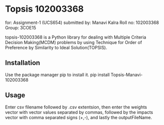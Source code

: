 # Topsis 102003368

for: Assignment-1 (UCS654) submitted by: Manavi Kalra Roll no: 102003368 Group: 3COE15

topsis-102003368 is a Python library for dealing with Multiple Criteria Decision Making(MCDM) problems by using Technique for Order of Preference by Similarity to Ideal Solution(TOPSIS).



## Installation

Use the package manager pip to install it.
pip install Topsis-Manavi-102003368


## Usage
Enter csv filename followed by .csv extentsion, then enter the weights vector with vector values separated by commas, followed by the impacts vector with comma separated signs (+,-), and lastly the outputFileName.